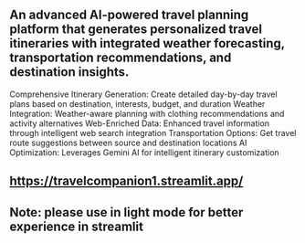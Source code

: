 ## An advanced AI-powered travel planning platform that generates personalized travel itineraries with integrated weather forecasting, transportation recommendations, and destination insights.
Comprehensive Itinerary Generation: Create detailed day-by-day travel plans based on destination, interests, budget, and duration
Weather Integration: Weather-aware planning with clothing recommendations and activity alternatives
Web-Enriched Data: Enhanced travel information through intelligent web search integration
Transportation Options: Get travel route suggestions between source and destination locations
AI Optimization: Leverages Gemini AI for intelligent itinerary customization


## https://travelcompanion1.streamlit.app/
## Note: please use in light mode for better experience in streamlit
